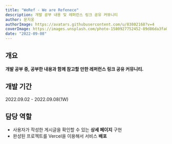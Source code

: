 ```yaml
---
title: "WeRef - We are Refenece"
description: 개발 공부 내용 및 레퍼런스 링크 공유 커뮤니티
author: 문지웅
authorImage: https://avatars.githubusercontent.com/u/83802168?v=4
coverImage: https://images.unsplash.com/photo-1580927752452-89d86da3fa0a?ixlib=rb-1.2.1&ixid=MnwxMjA3fDB8MHxwaG90by1wYWdlfHx8fGVufDB8fHx8&auto=format&fit=crop&w=1540&q=50
date: "2022-09-08"
---
```


## 개요

**개발 공부 중, 공부한 내용과 함께 참고할 만한 레퍼런스 링크 공유 커뮤니티.**

## 개발 기간

2022.09.02 - 2022.09.08(1W)

## 담당 역할

- 사용자가 작성한 게시글을 확인할 수 있는 **상세 페이지** 구현
- 완성된 프로젝트를 Vercel을 이용해서 서비스 **배포**
